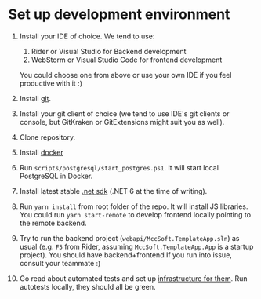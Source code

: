 # Set up development environment
1. Install your IDE of choice. We tend to use:
    1. Rider or Visual Studio for Backend development
    1. WebStorm or Visual Studio Code for frontend development

   You could choose one from above or use your own IDE if you feel productive with it :)
2. Install [git](https://git-scm.com/download/win).
3. Install your git client of choice (we tend to use IDE's git clients or console, but GitKraken or GitExtensions might suit you as well).
4. Clone repository.
5. Install [docker](https://www.docker.com/products/docker-desktop/)
6. Run `scripts/postgresql/start_postgres.ps1`. It will start local PostgreSQL in Docker.
7. Install latest stable [.net sdk](https://dotnet.microsoft.com/en-us/download/visual-studio-sdks) (.NET 6 at the time of writing).
8. Run `yarn install` from root folder of the repo. It will install JS libraries. You could run `yarn start-remote` to develop frontend locally pointing to the remote backend.
9. Try to run the backend project (`webapi/MccSoft.TemplateApp.sln`) as usual (e.g. `F5` from Rider, assuming `MccSoft.TemplateApp.App` is a startup project). You should have backend+frontend If you run into issue, consult your teammate :)
10. Go read about automated tests and set up [infrastructure for them](./Auto-tests.md). Run autotests locally, they should all be green.
